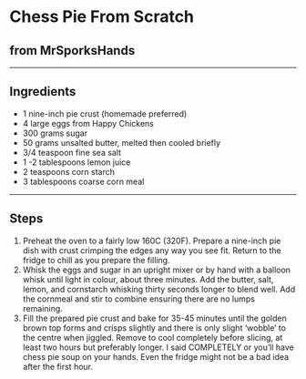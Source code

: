 # Chess Pie From Scratch

## from MrSporksHands

---

## Ingredients

* 1 nine-inch pie crust (homemade preferred)
* 4 large eggs from Happy Chickens
* 300 grams sugar
* 50 grams unsalted butter, melted then cooled briefly
* 3/4 teaspoon fine sea salt
* 1 -2 tablespoons lemon juice
* 2 teaspoons corn starch
* 3 tablespoons coarse corn meal


---

## Steps

1.  Preheat the oven to a fairly low 160C (320F). Prepare a nine-inch pie dish with crust crimping the edges any way you see fit. Return to the fridge to chill as you prepare the filling.
3. Whisk the eggs and sugar in an upright mixer or by hand with a balloon whisk until light in colour, about three minutes. Add the butter, salt, lemon, and cornstarch whisking thirty seconds longer to blend well. Add the cornmeal and stir to combine ensuring there are no lumps remaining.
5. Fill the prepared pie crust and bake for 35-45 minutes until the golden brown top forms and crisps slightly and there is only slight ‘wobble’ to the centre when jiggled. Remove to cool completely before slicing, at least two hours but preferably longer. I said COMPLETELY or you’ll have chess pie soup on your hands. Even the fridge might not be a bad idea after the first hour.

